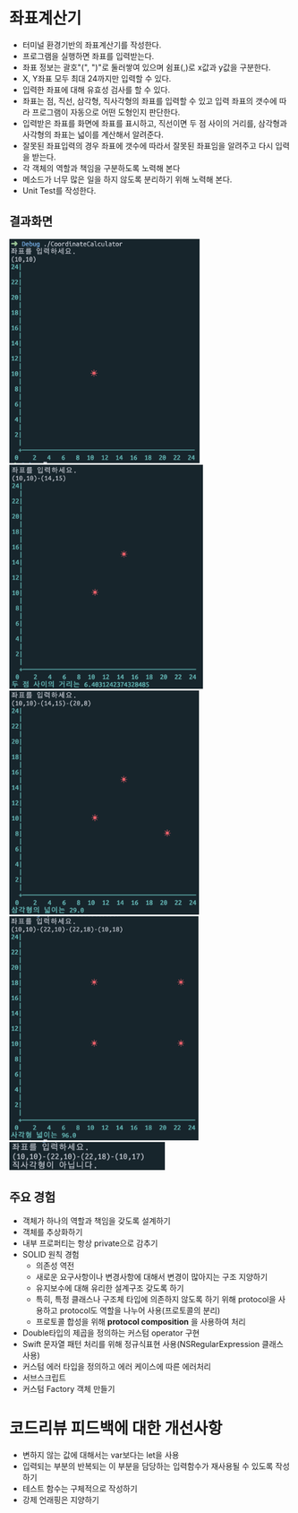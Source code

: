 # 좌표계산기

- 터미널 환경기반의 좌표계산기를 작성한다.
- 프로그램을 실행하면 좌표를 입력받는다.
- 좌표 정보는 괄호"(", ")"로 둘러쌓여 있으며 쉼표(,)로 x값과 y값을 구분한다.
- X, Y좌표 모두 최대 24까지만 입력할 수 있다.
- 입력한 좌표에 대해 유효성 검사를 할 수 있다.
- 좌표는 점, 직선, 삼각형, 직사각형의 좌표를 입력할 수 있고 입력 좌표의 갯수에 따라 프로그램이 자동으로 어떤 도형인지 판단한다.
- 입력받은 좌표를 화면에 좌표를 표시하고, 직선이면 두 점 사이의 거리를, 삼각형과 사각형의 좌표는 넓이를 계산해서 알려준다.
- 잘못된 좌표입력의 경우 좌표에 갯수에 따라서 잘못된 좌표임을 알려주고 다시 입력을 받는다.
- 각 객체의 역할과 책임을 구분하도록 노력해 본다
- 메소드가 너무 많은 일을 하지 않도록 분리하기 위해 노력해 본다.
- Unit Test를 작성한다.

## 결과화면
<img src="images/point.png" height="400">

<img src="images/line.png" height="400">

<img src="images/triangle.png" height="400">

<img src="images/rectangle.png" height="400">

<img src="images/wrong.png" height="50">

## 주요 경험
- 객체가 하나의 역할과 책임을 갖도록 설계하기
- 객체를 추상화하기
- 내부 프로퍼티는 항상 private으로 감추기
- SOLID 원칙 경험
	- 의존성 역전
	- 새로운 요구사항이나 변경사항에 대해서 변경이 많아지는 구조 지양하기
	- 유지보수에 대해 유리한 설계구조 갖도록 하기
	- 특히, 특정 클래스나 구조체 타입에 의존하지 않도록 하기 위해 protocol을 사용하고 protocol도 역할을 나누어 사용(프로토콜의 분리)
	- 프로토콜 합성을 위해 __protocol composition__ 을 사용하여 처리
- Double타입의 제곱을 정의하는 커스텀 operator 구현
- Swift 문자열 패턴 처리를 위해 정규식표현 사용(NSRegularExpression 클래스 사용)
- 커스텀 에러 타입을 정의하고 에러 케이스에 따른 에러처리
- 서브스크립트
- 커스텀 Factory 객체 만들기

# 코드리뷰 피드백에 대한 개선사항
- 변하지 않는 값에 대해서는 var보다는 let을 사용
- 입력되는 부분의 반복되는 이 부분을 담당하는 입력함수가 재사용될 수 있도록 작성하기
- 테스트 함수는 구체적으로 작성하기
- 강제 언래핑은 지양하기
